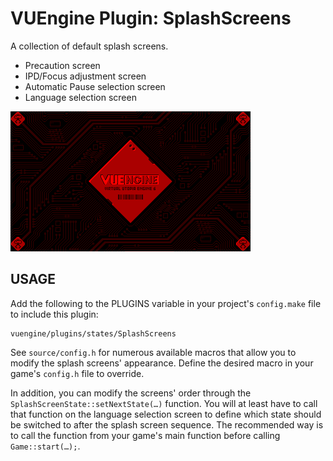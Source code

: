 VUEngine Plugin: SplashScreens
==============================

A collection of default splash screens.
- Precaution screen
- IPD/Focus adjustment screen
- Automatic Pause selection screen
- Language selection screen

![Preview Image](preview.png)


USAGE
-----

Add the following to the PLUGINS variable in your project's `config.make` file to include this plugin:

	vuengine/plugins/states/SplashScreens

See `source/config.h` for numerous available macros that allow you to modify the splash screens' appearance. Define the desired macro in your game's `config.h` file to override.

In addition, you can modify the screens' order through the `SplashScreenState::setNextState(…)` function. You will at least have to call that function on the language selection screen to define which state should be switched to after the splash screen sequence. The recommended way is to call the function from your game's main function before calling `Game::start(…);`.
